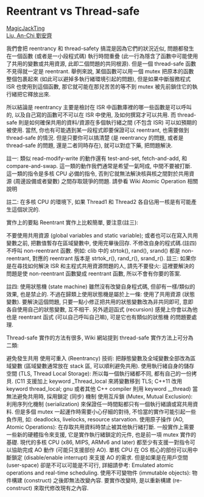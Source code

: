 # Reentrant vs Thread-safe

[MagicJackTing](https://magicjackting.pixnet.net/blog/post/113860339)   
[Liu, An-Chi 劉安齊](https://tigercosmos.xyz/post/2021/05/system/reentrant-and-thread-safe-code/)  

我們會把 reentrancy 和 thread-safety 搞混是因為它們的狀況近似, 問題都發生在一個函數 (或者是一小段程式碼) 執行時間重疊 (此一行為隱含了函數中可能使用了共用的變數或共用資源, 此即二個問題的共同根源). 但是一個 thread-safe 函數不見得就一定是 reentrant. 舉例來說, 某個函數可以用一個 mutex 把原本的函數整個包裹起來 (如此可以避掉多執行緒環境引起的問題), 但是如果中斷服務程式 ISR 也使用到這個函數, 那它就可能在那兒苦苦的等不到 mutex 被先前鎖住它的執行緒把它釋放出來.

所以結論是 reentrancy 主要是檢討在 ISR 中函數庫裡的哪一些函數是可以呼叫的, 以及自己寫的函數可不可以在 ISR 中使用, 及如何撰寫才可以共用. 而 thread-safe 則是如何確保共用的資料/資源在多個執行緒之間 (不包含 ISR) 可以如預期的被使用. 當然, 你也有可能遇到某一段程式即要保證可以 reentrant, 也需要做到 thread-safe 的情況. 但是只要你可以搞清楚 (是 reentrancy 的問題, 或者是 thread-safe 的問題, 還是二者同時存在), 就可以對症下藥, 把問題解決.


註一: 類似 read-modify-write 的動作還有 test-and-set, fetch-and-add, 和 compare-and-swap. 這一類的動作我們通常是希望一氣呵成, 中間不要被打斷. 這一類的指令是多核 CPU 必備的指令, 否則它就無法解決核與核之間對於共用資源 (周邊設備或者變數) 之間存取競爭的問題. 請參看 Wiki Atomic Operation 相關說明

註二: 在多核 CPU 的環境下, 如果 Thread1 和 Thread2 各自佔用一核是有可能產生這個狀況的.


實作上的要點
Reentrant 實作上比較簡單, 要注意(註三):

不要使用共用資源 (global variables and static variable); 或者也可以在寫入共用變數之前, 把數值暫存在區域變數中, 使用完畢後回存.
不修改自身的程式碼.(註四)
不呼叫 non-reentrant 函數. 例如: clib 中的 strtok(), rand(), srand() 都是 non-reentrant, 對應的 reentrant 版本是 strtok_r(), rand_r(), srand_r().
註三: 如果你是在尋找如何解決 ISR 和主程式共用資源問題的人, 請先不要發火: 這裡要解決的問題是使 non-reentrant 函數變成 reentrant 函數, 所以不會有你要的答案.

註四: 使用狀態機 (state machine) 雖然沒有改變自身程式碼, 但卻有一樣/類似的效果, 也是禁止的. 不過在歸類上使用狀態機是屬於上一條: 使用了共用資源 (狀態變數). 要解決這個問題, 只要一點小修正把共用的狀態變數改為非共同即可, 意即各自使用自己的狀態變數, 互不相干.
另外遞迴函式 (recursion) 感覺上你會以為他也是 reentrant 函式 (可以自己呼叫自己嘛), 可是它也有類似的狀態機 的問題要處理.

Thread-safe 實作的方法有很多, Wiki 網站提到 thread-safe 實作方法上可分為二類:

避免發生共用
使用可重入 (Reentrancy) 技術: 把靜態變數及全域變數全部改為區域變數 (區域變數通常放在 stack 區, 可以順利避免共用).
使用執行緒自身的儲存空間 (TLS, Thread Local Storage): 所以每一個執行緒都不同, 都有自己的一份拷貝. (C11 支援加上 keyword _Thread_local 來將變數移到 TLS; C++11 改用 keyword thread_local; gnu 或者其他 C++ compiler 則用 keyword __thread)
當無法避免共用時, 採用鎖定 (同步) 機制
使用互斥鎖 (Mutex, Mutual Exclusion): 利用序列化機制 (serialization) 來保證任一時間點都只有一個執行緒讀或寫共用資料. 但是多個 mutex 一起運作時需要小心仔細的對待, 不恰當的實作可能引起一些負作用, 如: deadlocks, livelocks, resource starvation.
使用原子操作 (AO, Atomic Operations): 在存取共用資料時禁止被其他執行緒打斷. 一般實作上需要一些新的硬體指令來支援, 它是實作執行緒鎖定的元件, 也是前一項 mutex 實作的基礎. 現代的多核 CPU (x86, MIPS, ARMv6 and later) 都至少有支援一對指令可以協助完成 AO 動作 (可能只支援部份 AO). 單核 CPU 在 OS 核心的部份可以用中斷鎖定 (disable/enable interrupt) 來支援 AO 的需求. 但是如果是在用戶空間 (user-space) 卻是不可以可能是不可行, 詳細請參考: Emulated atomic operations and real-time scheduling.
使用不可變物件 (immutable objects): 物件構建 (construct) 之後即無法改變內容. 要實作改變時, 是以重新構建 (re-construct) 來取代修改現有之內容.